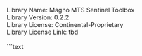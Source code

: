 Library Name: Magno MTS Sentinel Toolbox <br>
Library Version: 0.2.2 <br>
Library License: Continental-Proprietary <br>
Library License Link: tbd <br>
<br>```text

```